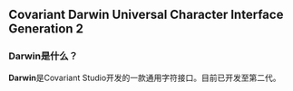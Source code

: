 ## Covariant Darwin Universal Character Interface Generation 2
### Darwin是什么？
**Darwin**是Covariant Studio开发的一款通用字符接口。目前已开发至第二代。
